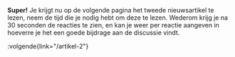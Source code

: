 **Super!** Je krijgt nu op de volgende pagina het tweede nieuwsartikel te lezen, neem de tijd die je nodig hebt om deze te lezen. Wederom krijg je na 30 seconden de reacties te zien, en kan je weer per reactie aangeven in hoeverre je het een goede bijdrage aan de discussie vindt.

:volgende{link="/artikel-2"}
